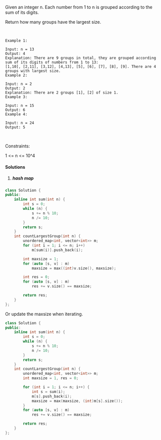 Given an integer n. Each number from 1 to n is grouped according to the sum of its digits. 

Return how many groups have the largest size.

 

```
Example 1:

Input: n = 13
Output: 4
Explanation: There are 9 groups in total, they are grouped according sum of its digits of numbers from 1 to 13:
[1,10], [2,11], [3,12], [4,13], [5], [6], [7], [8], [9]. There are 4 groups with largest size.
Example 2:

Input: n = 2
Output: 2
Explanation: There are 2 groups [1], [2] of size 1.
Example 3:

Input: n = 15
Output: 6
Example 4:

Input: n = 24
Output: 5
```
 

Constraints:

1 <= n <= 10^4


#### Solutions

1. ##### hash map


```c++
class Solution {
public:
    inline int sum(int n) {
        int s = 0;
        while (n) {
            s += n % 10;
            n /= 10;
        }
        return s;
    }
    int countLargestGroup(int n) {
        unordered_map<int, vector<int>> m;
        for (int i = 1; i <= n; i++)
            m[sum(i)].push_back(i);

        int maxsize = 1;
        for (auto [s, v] : m)
            maxsize = max((int)v.size(), maxsize);

        int res = 0;
        for (auto [s, v] : m)
            res += v.size() == maxsize;

        return res;
    }
};
```

Or update the maxsize when iterating.

```c++
class Solution {
public:
    inline int sum(int n) {
        int s = 0;
        while (n) {
            s += n % 10;
            n /= 10;
        }
        return s;
    }
    int countLargestGroup(int n) {
        unordered_map<int, vector<int>> m;
        int maxsize = 1, res = 0;

        for (int i = 1; i <= n; i++) {
            int s = sum(i);
            m[s].push_back(i);
            maxsize = max(maxsize, (int)m[s].size());
        }
        for (auto [s, v] : m)
            res += v.size() == maxsize;

        return res;
    }
};
```